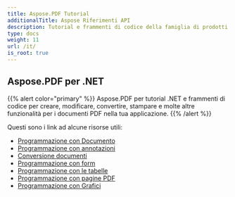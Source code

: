 ```yaml
---
title: Aspose.PDF Tutorial
additionalTitle: Aspose Riferimenti API
description: Tutorial e frammenti di codice della famiglia di prodotti Aspose.PDF. Include esercitazioni di base e avanzate sull'utilizzo di Aspose.PDF.
type: docs
weight: 11
url: /it/
is_root: true
---
```


## Aspose.PDF per .NET
{{% alert color="primary" %}}
Aspose.PDF per tutorial .NET e frammenti di codice per creare, modificare, convertire, stampare e molte altre funzionalità per i documenti PDF nella tua applicazione. 
{{% /alert %}}

Questi sono i link ad alcune risorse utili:
- [Programmazione con Documento](./programming-with-document/)
- [Programmazione con annotazioni](./annotations/)  
- [Conversione documenti](./document-conversion/)
- [Programmazione con form](./programming-with-forms/)
- [Programmazione con le tabelle](./programming-with-tables/) 
- [Programmazione con pagine PDF](./programming-with-pdf-pages/)
- [Programmazione con Grafici](./programming-with-graphs/)
 

